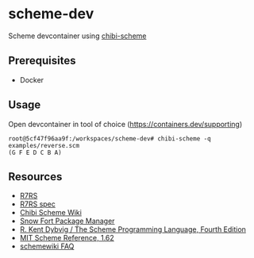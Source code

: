 # scheme-dev

Scheme devcontainer using [chibi-scheme](https://github.com/ashinn/chibi-scheme)

## Prerequisites
- Docker

## Usage
Open devcontainer in tool of choice (https://containers.dev/supporting)

```
root@5cf47f96aa9f:/workspaces/scheme-dev# chibi-scheme -q examples/reverse.scm 
(G F E D C B A)
```

## Resources
- [R7RS](https://r7rs.org/)
- [R7RS spec](https://standards.scheme.org/official/r7rs.pdf)
- [Chibi Scheme Wiki](https://synthcode.com/scheme/chibi/)
- [Snow Fort Package Manager](https://snow-fort.org/)
- [R. Kent Dybvig / The Scheme Programming Language, Fourth Edition](https://www.scheme.com/tspl4/)
- [MIT Scheme Reference, 1.62](https://groups.csail.mit.edu/mac/ftpdir/scheme-7.4/doc-html/scheme_toc.html)
- [schemewiki FAQ](http://community.schemewiki.org/?scheme-faq-language)
